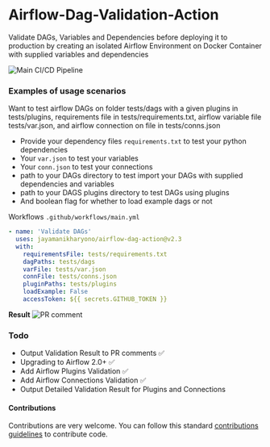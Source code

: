 # Airflow-Dag-Validation-Action

Validate DAGs, Variables and Dependencies before deploying it to production by creating an isolated Airflow Environment on Docker Container with supplied variables and dependencies

![Main CI/CD Pipeline](https://github.com/jayamanikharyono/airflow-dag-action/workflows/Main%20CI/CD%20Pipeline/badge.svg)

### Examples of usage scenarios

Want to test airflow DAGs on folder tests/dags with a given plugins in tests/plugins, requirements file in tests/requirements.txt, airflow variable file tests/var.json, and airflow connection on file in tests/conns.json

- Provide your dependency files `requirements.txt` to test your python dependencies
- Your `var.json` to test your variables
- Your `conn.json` to test your connections
- path to your DAGs directory to test import your DAGs with supplied dependencies and variables
- path to your DAGS plugins directory to test DAGs using plugins
- And boolean flag for whether to load example dags or not

Workflows `.github/workflows/main.yml`

```yml
- name: 'Validate DAGs'
  uses: jayamanikharyono/airflow-dag-action@v2.3
  with:
    requirementsFile: tests/requirements.txt
    dagPaths: tests/dags
    varFile: tests/var.json
    connFile: tests/conns.json
    pluginPaths: tests/plugins
    loadExample: False
    accessToken: ${{ secrets.GITHUB_TOKEN }}
```

**Result**
![PR comment](images/comments_pr.png)

### Todo

- Output Validation Result to PR comments ✅
- Upgrading to Airflow 2.0+ ✅
- Add Airflow Plugins Validation ✅
- Add Airflow Connections Validation ✅
- Output Detailed Validation Result for Plugins and Connections

#### Contributions

Contributions are very welcome. You can follow this standard [contributions guidelines](https://github.com/firstcontributions/first-contributions) to contribute code.
